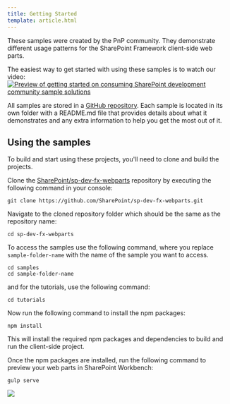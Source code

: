 ```yaml
---
title: Getting Started
template: article.html
---
```


These samples were created by the PnP community. They demonstrate different usage patterns for the SharePoint Framework client-side web parts.

The easiest way to get started with using these samples is to watch our video:
[![Preview of getting started on consuming SharePoint development community sample solutions](http://img.youtube.com/vi/EH5voQlRd-4/0.jpg)](http://www.youtube.com/watch?v=EH5voQlRd-4 "Getting Started Using SPFx Samples")

All samples are stored in a [GitHub repository](https://github.com/SharePoint/sp-dev-fx-webparts/tree/master/samples). Each sample is located in its own folder with a README.md file that provides details about what it demonstrates and any extra information to help you get the most out of it.

## Using the samples

To build and start using these projects, you'll need to clone and build the projects.

Clone the [SharePoint/sp-dev-fx-webparts](https://github.com/SharePoint/sp-dev-fx-webparts/tree/master/samples) repository by executing the following command in your console:

```shell
git clone https://github.com/SharePoint/sp-dev-fx-webparts.git
```

Navigate to the cloned repository folder which should be the same as the repository name:

```shell
cd sp-dev-fx-webparts
```

To access the samples use the following command, where you replace `sample-folder-name` with the name of the sample you want to access.

```shell
cd samples
cd sample-folder-name
```

and for the tutorials, use the following command:

```shell
cd tutorials
```

Now run the following command to install the npm packages:

```shell
npm install
```

This will install the required npm packages and dependencies to build and run the client-side project.

Once the npm packages are installed, run the following command to preview your web parts in SharePoint Workbench:

```shell
gulp serve
```


<img src="https://telemetry.sharepointpnp.com/sp-dev-fx-webparts/docs/gettingstarted" />